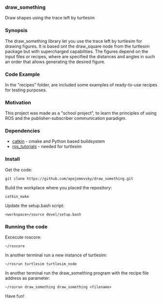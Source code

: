 ### draw_something

Draw shapes using the trace left by turtlesim

### Synopsis

The draw_something library let you use the trace left by turtlesim for drawing figures. It is based ont the draw_square node from the turtlesim package but with supercharged capabilities.
The figures depend on the input files or recipes, where are specified the distances and angles in such an order that allows generating the desired figure.

### Code Example

In the "recipes" folder, are included some examples of ready-to-use recipes for testing purposes.

### Motivation

This project was made as a "school project", to learn the principles of using ROS and the publisher-subscriber communication paradigm.

### Dependencies

* [catkin](http://www.ros.org/wiki/catkin) - cmake and Python based buildsystem
* [ros_tutorials](https://github.com/ros/ros_tutorials) - needed for turtlesim

### Install

Get the code:

    git clone https://github.com/apojomovsky/draw_something.git

Build the workplace where you placed the repository:

    catkin_make
    
Update the setup.bash script:

    <workspace>/source devel/setup.bash


### Running the code

Excecute roscore:

    ~/roscore
    
In another terminal run a new instance of turtlesim:

    ~/rosrun turtlesim turtlesim_node
    
In another terminal run the draw_something program with the recipe file address as parameter:

    ~/rosrun draw_something draw_something <filename>
    
Have fun!

